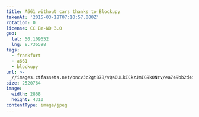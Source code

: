 ```yaml
---
title: A661 without cars thanks to Blockupy
takenAt: '2015-03-18T07:10:57.000Z'
rotation: 0
license: CC BY-ND 3.0
geo:
  lat: 50.109652
  lng: 8.736598
tags:
  - frankfurt
  - a661
  - blockupy
url: >-
  //images.ctfassets.net/bncv3c2gt878/vQa0ULkICkzJmIG9kONrv/ea749bb2d4dcc8404a382ece3c30e165/a661-without-cars-thanks-to-blockupy_16851996185_o
size: 2520764
image:
  width: 2868
  height: 4310
contentType: image/jpeg
---
```


